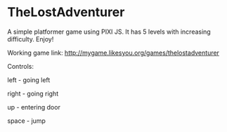 # TheLostAdventurer
A simple platformer game using PIXI JS.
It has 5 levels with increasing difficulty.
Enjoy!

Working game link:
http://mygame.likesyou.org/games/thelostadventurer


Controls:

left    - going left

right   - going right

up      - entering door

space   - jump


